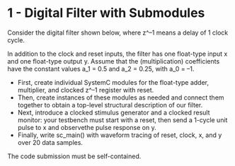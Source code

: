 # 1 - Digital Filter with Submodules

Consider the digital filter shown below, where z^–1 means a delay of 1 clock cycle. 


In addition to the clock and reset inputs, the filter has one float-type input x and one float-type output y. Assume that the (multiplication) coefficients have the constant values a_1 = 0.5 and a_2 = 0.25, with a_0 = –1.
- First, create individual SystemC modules for the float-type adder, multiplier, and clocked z^–1 register with reset. 
- Then, create instances of these modules as needed and connect them together to obtain a top-level structural description of our filter.
- Next, introduce a clocked stimulus generator and a clocked result monitor: your testbench must start with a reset, then send a 1-cycle unit pulse to x and observethe pulse response on y. 
- Finally, write sc_main() with waveform tracing of reset, clock, x, and y over 20 data samples. 

The code submission must be self-contained.
